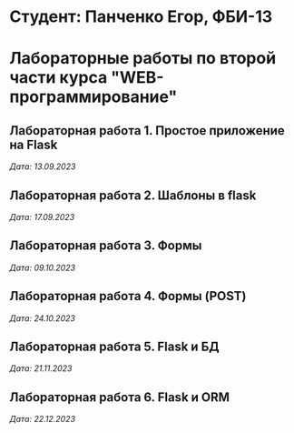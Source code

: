 # Студент: Панченко Егор, ФБИ-13

# Лабораторные работы по второй части курса "WEB-программирование"

## Лабораторная работа 1. Простое приложение на Flask

*Дата: 13.09.2023*
## Лабораторная работа 2. Шаблоны в flask

*Дата: 17.09.2023*

## Лабораторная работа 3. Формы

*Дата: 09.10.2023*

## Лабораторная работа 4. Формы (POST)

*Дата: 24.10.2023*

## Лабораторная работа 5. Flask и БД

*Дата: 21.11.2023*

## Лабораторная работа 6. Flask и ORM

*Дата: 22.12.2023*